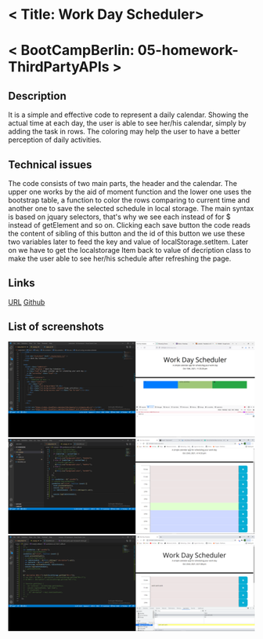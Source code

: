 # < Title: Work Day Scheduler>

# < BootCampBerlin: 05-homework-ThirdPartyAPIs >

## Description

It is a simple and effective code to represent a daily calendar. Showing the actual time at each day, the user is able to see her/his calendar, simply by adding the task in rows. The coloring may help the user to have a better perception of daily activities.

## Technical issues

The code consists of two main parts, the header and the calendar. The upper one works by the aid of moment function and the lower one uses the bootstrap table, a function to color the rows comparing to current time and another one to save the selected schedule in local storage. The main syntax is based on jquary selectors, that's why we see each instead of for $ instead of getElement and so on. Clicking each save button the code reads the content of sibling of this button and the id of this button we use these two variables later to feed the key and value of localStorage.setItem. Later on we have to get the localstorage Item back to value of decription class to make the user able to see her/his schedule after refreshing the page.

## Links

[URL](https://amir-fard2025.github.io/05-homework/)
[Github](https://github.com/Amir-Fard2025/05-homework)

## List of screenshots

![structure of the code](./images/01_Structure.png)
![Appearance criteria of the page](./images/02-Calender.png)
![Technical issues of the code](./images/03-localStorage.png)
